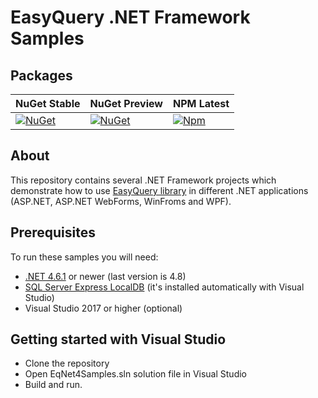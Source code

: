 # EasyQuery .NET Framework Samples

## Packages

|NuGet Stable|NuGet Preview|NPM Latest|
|---|---|---|
|[![NuGet](https://img.shields.io/nuget/v/Korzh.EasyQuery.AspNet4)](https://www.nuget.org/packages/Korzh.EasyQuery.AspNetCore)|[![NuGet](https://img.shields.io/nuget/vpre/Korzh.EasyQuery.AspNet4)](https://www.nuget.org/packages/Korzh.EasyQuery.AspNetCore)|[![Npm](https://img.shields.io/npm/v/@easyquery/ui/latest)](https://www.npmjs.com/package/@easyquery/ui)|

## About

This repository contains several .NET Framework projects which demonstrate how to use [EasyQuery library](https://korzh.com/easyquery) in different .NET applications (ASP.NET, ASP.NET WebForms, WinFroms and WPF).

## Prerequisites

To run these samples you will need:
 * [.NET 4.6.1](https://dotnet.microsoft.com/download) or newer (last version is 4.8)
 * [SQL Server Express LocalDB](https://www.microsoft.com/en-us/sql-server/sql-server-editions-express) (it's installed automatically with Visual Studio)
 * Visual Studio 2017 or higher (optional)
 

## Getting started with Visual Studio 

 * Clone the repository
 * Open EqNet4Samples.sln solution file in Visual Studio
 * Build and run.
